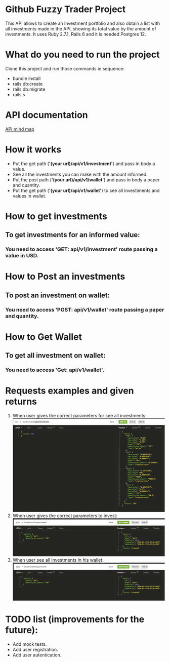 # Github Fuzzy Trader Project


This API allows to create an investment portfolio and also obtain a list with all investments made in the API, showing its total value by the amount of investments.
It uses Ruby 2.7.1, Rails 6 and it is needed Postgres 12.

# What do you need to run the project

Clone this project and run those commands in sequence:

* bundle install
* rails db:create
* rails db:migrate
* rails s

# API documentation

[API mind map](http://www.xmind.net/m/Q6CXMf)

# How it works

* Put the get path (**'(your url)/api/v1/investment'**) and pass in body a value.
* See all the investments you can make with the amount informed.
* Put the post path (**'(your url)/api/v1/wallet'**) and pass in body a paper and quantity.
* Put the get path (**'(your url)/api/v1/wallet'**) to see all investiments and values in wallet.

# How to get investments
## To get investments for an informed value: 
### You need to access 'GET: api/v1/investment' route passing a value in USD. 

# How to Post an investments
## To post an investment on wallet:
### You need to access 'POST: api/v1/wallet' route passing a paper and quantity. 

# How to Get Wallet
## To get all investment on wallet:
### You need to access 'Get: api/v1/wallet'. 

# Requests examples and given returns

1. When user gives the correct parameters for see all investments:
![](https://github.com/Odoia/fuzzy-trader-api/blob/development/images/get-investments.png)
2. When user gives the correct parameters to invest:
![](https://github.com/Odoia/fuzzy-trader-api/blob/development/images/post-wallet.png)
3. When user see all investments in his wallet:
![](https://github.com/Odoia/fuzzy-trader-api/blob/development/images/post-wallet.png)

# TODO list (improvements for the future):

* Add mock tests.
* Add user registration.
* Add user autentication.
